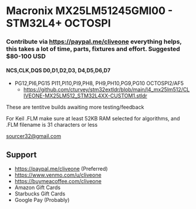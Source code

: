 # Macronix MX25LM51245GMI00 - STM32L4+ OCTOSPI
### Contribute via   https://paypal.me/cliveone  everything helps, this takes a lot of time, parts, fixtures and effort. Suggested $80-100 USD

#### NCS,CLK,DQS D0,D1,D2,D3, D4,D5,D6,D7

  * PG12,PI6,PG15 PI11,PI10,PI9,PH8, PH9,PH10,PG9,PG10  OCTOSPI2/AF5
     *  https://github.com/cturvey/stm32extldr/blob/main/l4_mx25lm512/CLIVEONE-MX25LM512_STM32L4XX-CUSTOM1.stldr

These are tentitve builds awaiting more testing/feedback

For Keil .FLM make sure at least 52KB RAM selected for algorithms, and .FLM filename is 31 characters or less

 sourcer32@gmail.com
 
##  Support
 
  *  https://paypal.me/cliveone (Preferred)
  *  https://www.venmo.com/u/cliveone
  *  https://buymeacoffee.com/cliveone
  *  Amazon Gift Cards
  *  Starbucks Gift Cards
  *  Google Pay (Probably) 
